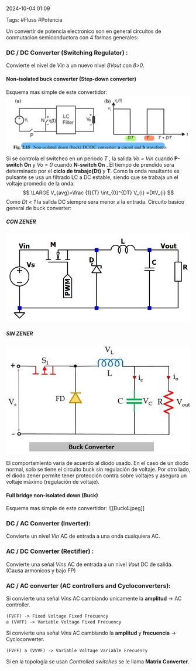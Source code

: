 2024-10-04 01:09

Tags: #Fluss #Potencia 



Un convertir de potencia electronico son en general circuitos de conmutacion semiconductora con 4 formas generales:
### DC / DC Converter (Switching Regulator) : 
Convierte el nivel de _Vin_  a un nuevo nivel _ßVout_ con _ß>0_.
#### Non-isolated buck converter (Step-down converter)
Esquema mas simple de este convertidor:
![ConvertidorBuck|700](Imagenes/Buck1.jpeg)
Si se controla el switcheo en un periodo _T_ , la salida _Vo = Vin_ cuando **P-switch On** y _Vo = 0_ cuando **N-switch On** . El tiempo de prendido sera determinado por el __ciclo de trabajo(Dt)__ y __T__.  Como la onda resultante es pulsante se usa un filtrado LC a DC estable, siendo que se trabaja un el voltaje promedio de la onda:
$$
\LARGE V_{avg}=\frac {1}{T}​ \int_{0}^{DT} V_{i} =DtV_{i}
$$
Como _Dt < 1_ la salida DC siempre sera menor a la entrada. Circuito basico general de buck converter:

##### CON ZENER

![Buck2|450](Imagenes/Buck2.png)

##### SIN ZENER

![Buck3 | 450](Imagenes/Buck3.png)

El comportamiento varia de acuerdo al diodo usado.  En el caso de un diodo normal, solo se tiene el circuito buck sin regulación de voltaje. Por otro lado, el diodo zener permite tener protección contra sobre voltajes y asegura un voltaje máximo (regulación de voltaje).

#### Full bridge non-isolated down (Buck)
Esquema mas simple de este convertidor:
![[Buck4.jpeg]]
### DC / AC Converter (Inverter):
Convierte un nivel _Vin_ AC de entrada a una onda cualquiera AC.

### AC / DC Converter (Rectifier) :
Convierte una señal _Vins_ AC de entrada a un nivel _Vout_ DC de salida. 
(Causa armonicos y bajo FP)

### AC / AC converter (AC controllers and Cycloconverters):
Si convierte una señal _Vins_ AC cambiando unicamente la **amplitud** -> AC controller.

	(FVFF) -> Fixed Voltage Fixed Frecuency
	a (VVFF) -> Variable Voltage Fixed Frecuency

Si convierte una señal _Vins_ AC cambiando la **amplitud** y **frecuencia** -> Cycloconverter.

	(FVFF) a (VVVF) -> Variable Voltage Variable Frecuency

Si en la topología se usan _Controlled switches_  se le llama **Matrix Converter**.
